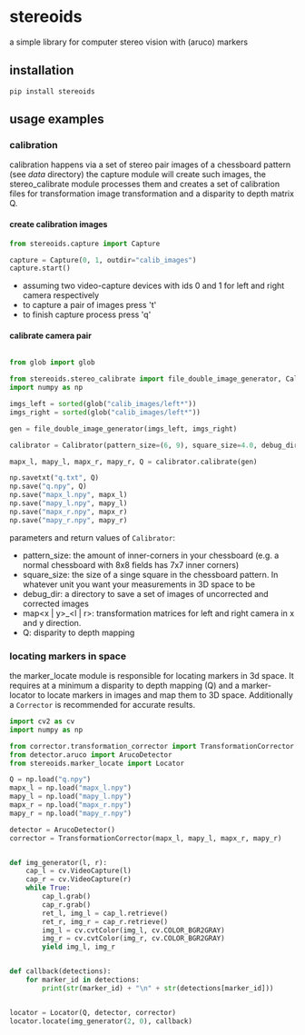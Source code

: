 # stereoids
a simple library for computer stereo vision with (aruco) markers

## installation


`pip install stereoids`

## usage examples


### calibration
calibration happens via a set of stereo pair images of a chessboard pattern (see _data_ directory)
the capture module will create such images, the stereo_calibrate module processes them and creates a set 
of calibration files for transformation image transformation and a disparity to depth matrix Q.


#### create calibration images


```python
from stereoids.capture import Capture

capture = Capture(0, 1, outdir="calib_images")
capture.start()
```

- assuming two video-capture devices with ids 0 and 1 for left and right camera respectively
- to capture a pair of images press 't'
- to finish capture process press 'q'


#### calibrate camera pair

```python

from glob import glob

from stereoids.stereo_calibrate import file_double_image_generator, Calibrator
import numpy as np

imgs_left = sorted(glob("calib_images/left*"))
imgs_right = sorted(glob("calib_images/left*"))

gen = file_double_image_generator(imgs_left, imgs_right)

calibrator = Calibrator(pattern_size=(6, 9), square_size=4.0, debug_dir="debug_images")

mapx_l, mapy_l, mapx_r, mapy_r, Q = calibrator.calibrate(gen)

np.savetxt("q.txt", Q)
np.save("q.npy", Q)
np.save("mapx_l.npy", mapx_l)
np.save("mapy_l.npy", mapy_l)
np.save("mapx_r.npy", mapx_r)
np.save("mapy_r.npy", mapy_r)
```

parameters and return values of `Calibrator`:

- pattern_size: the amount of inner-corners in your chessboard (e.g. a normal chessboard with 8x8 fields has 7x7 inner corners)
- square_size: the size of a singe square in the chessboard pattern. In whatever unit you want your measurements in 3D space to be
- debug_dir: a directory to save a set of images of uncorrected and corrected images
- map\<x | y\>_<l | r>: transformation matrices for left and right camera in x and y direction.
- Q: disparity to depth mapping


### locating markers in space

the marker_locate module is responsible for locating markers in 3d space. It requires at a minimum 
a disparity to depth mapping (Q) and a marker-locator to locate markers in images and map them to 3D space. 
Additionally a `Corrector` is recommended for accurate results.

```python
import cv2 as cv
import numpy as np

from corrector.transformation_corrector import TransformationCorrector
from detector.aruco import ArucoDetector
from stereoids.marker_locate import Locator

Q = np.load("q.npy")
mapx_l = np.load("mapx_l.npy")
mapy_l = np.load("mapy_l.npy")
mapx_r = np.load("mapx_r.npy")
mapy_r = np.load("mapy_r.npy")

detector = ArucoDetector()
corrector = TransformationCorrector(mapx_l, mapy_l, mapx_r, mapy_r)


def img_generator(l, r):
    cap_l = cv.VideoCapture(l)
    cap_r = cv.VideoCapture(r)
    while True:
        cap_l.grab()
        cap_r.grab()
        ret_l, img_l = cap_l.retrieve()
        ret_r, img_r = cap_r.retrieve()
        img_l = cv.cvtColor(img_l, cv.COLOR_BGR2GRAY)
        img_r = cv.cvtColor(img_r, cv.COLOR_BGR2GRAY)
        yield img_l, img_r


def callback(detections):
    for marker_id in detections:
        print(str(marker_id) + "\n" + str(detections[marker_id]))


locator = Locator(Q, detector, corrector)
locator.locate(img_generator(2, 0), callback)
```


